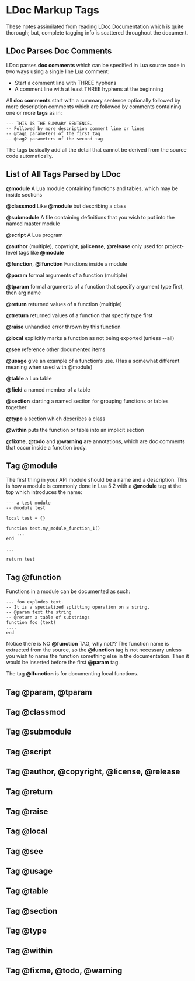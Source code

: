 # LDoc Markup Tags #

These notes assimilated from reading [LDoc Documentation](https://stevedonovan.github.io/ldoc/manual/doc.md.html "Go to LDoc Documentation") which is quite thorough; but, complete tagging info is scattered throughout the document.

## LDoc Parses Doc Comments ##
LDoc parses **doc comments** which can be specified in Lua source code in two ways using a single line Lua comment:

- Start a comment line with THREE hyphens
- A comment line with at least THREE hyphens at the beginning

All **doc comments** start with a summary sentence optionally followed by more description comments which are followed by comments containing one or more **tags** as in:

	--- THIS IS THE SUMMARY SENTENCE.
	-- Followed by more description comment line or lines
	-- @tag1 parameters of the first tag
	-- @tag2 parameters of the second tag

The tags basically add all the detail that cannot be derived from the source code automatically.

## List of All Tags Parsed by LDoc ##

**@module** A Lua module containing functions and tables, which may be inside sections

**@classmod** Like **@module** but describing a class

**@submodule** A file containing definitions that you wish to put into the named master module

**@script** A Lua program

**@author** (multiple), copyright, **@license**, **@release** only used for project-level tags like **@module**

**@function**, **@lfunction** Functions inside a module

**@param** formal arguments of a function (multiple)

**@tparam** formal arguments of a function that specify argument type first, then arg name

**@return** returned values of a function (multiple)

**@treturn** returned values of a function that specify type first

**@raise** unhandled error thrown by this function

**@local** explicitly marks a function as not being exported (unless --all)

**@see** reference other documented items

**@usage** give an example of a function’s use. (Has a somewhat different meaning when used with @module)

**@table** a Lua table

**@field** a named member of a table

**@section** starting a named section for grouping functions or tables together

**@type** a section which describes a class

**@within** puts the function or table into an implicit section

**@fixme**, **@todo** and **@warning** are annotations, which are doc comments that occur inside a function body.

## Tag @module ##

The first thing in your API module should be a name and a description. This is how a module is commonly done in Lua 5.2 with a **@module** tag at the top which introduces the name:


	--- a test module
	-- @module test
	
	local test = {}
	
	function test.my_module_function_1()
	    ...
	end
	
	...

	return test

## Tag @function ##

Functions in a module can be documented as such:

	--- foo explodes text.
	-- It is a specialized splitting operation on a string.
	-- @param text the string
	-- @return a table of substrings
	function foo (text)
	....
	end

Notice there is NO **@function** TAG, why not?? The function name is extracted from the source, so the **@function** tag is not necessary unless you wish to name the function something else in the documentation. Then it would be inserted before the first **@param** tag.

The tag **@lfunction** is for documenting local functions.

## Tag @param, @tparam ##

## Tag @classmod ##

##  Tag @submodule ##
##  Tag @script ##
##  Tag @author, @copyright, @license, @release ##
##  Tag @return ##
##  Tag @raise ##
##  Tag @local ##
##  Tag @see ##
##  Tag @usage ##
##  Tag @table ##
##  Tag @section ##
##  Tag @type ##
##  Tag @within ##
##  Tag @fixme, @todo, @warning ##
